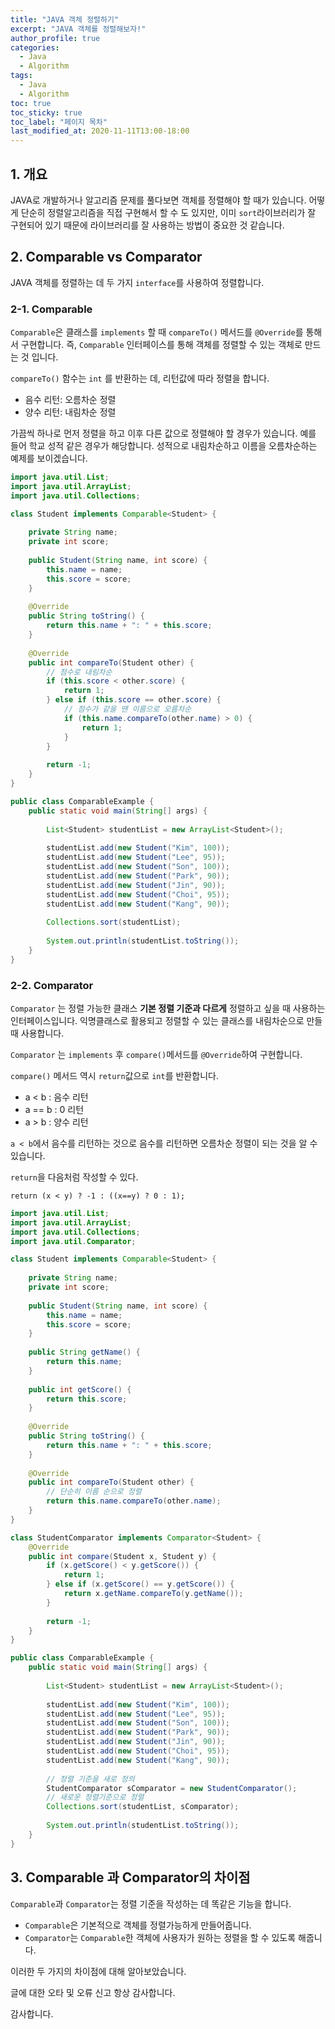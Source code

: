 ```yaml
---
title: "JAVA 객체 정렬하기"
excerpt: "JAVA 객체를 정렬해보자!"
author_profile: true
categories:
  - Java
  - Algorithm
tags:
  - Java
  - Algorithm
toc: true
toc_sticky: true
toc_label: "페이지 목차"
last_modified_at: 2020-11-11T13:00-18:00
---
```


## 1. 개요

JAVA로 개발하거나 알고리즘 문제를 풀다보면 객체를 정렬해야 할 때가 있습니다. 어떻게 단순히 정렬알고리즘을 직접 구현해서 할 수 도 있지만, 이미 ```sort```라이브러리가 잘 구현되어 있기 때문에 라이브러리를 잘 사용하는 방법이 중요한 것 같습니다.

## 2. Comparable vs Comparator

JAVA 객체를 정렬하는 데 두 가지 ```interface```를 사용하여 정렬합니다.

### 2-1. Comparable

```Comparable```은 클래스를 ```implements``` 할 때 ```compareTo()``` 메서드를 ```@Override```를 통해서 구현합니다. 즉,  ```Comparable``` 인터페이스를 통해 객체를 정렬할 수 있는 객체로 만드는 것 입니다.

```compareTo()``` 함수는 ```int``` 를 반환하는 데, 리턴값에 따라 정렬을 합니다.

* 음수 리턴: 오름차순 정렬
* 양수 리턴: 내림차순 정렬

가끔씩 하나로 먼저 정렬을 하고 이후 다른 값으로 정렬해야 할 경우가 있습니다. 예를 들어 학교 성적 같은 경우가 해당합니다.  성적으로 내림차순하고 이름을 오름차순하는 예제를 보이겠습니다.

```java
import java.util.List;
import java.util.ArrayList;
import java.util.Collections;

class Student implements Comparable<Student> {
    
    private String name;
    private int score;
    
    public Student(String name, int score) {
        this.name = name;
        this.score = score;
    }
    
    @Override
    public String toString() {
        return this.name + ": " + this.score;
    }
    
    @Override
    public int compareTo(Student other) {
        // 점수로 내림차순
        if (this.score < other.score) {
            return 1;
        } else if (this.score == other.score) {
            // 점수가 같을 땐 이름으로 오름차순
            if (this.name.compareTo(other.name) > 0) {
                return 1;
            }
        }
        
        return -1;
    }
}

public class ComparableExample {
    public static void main(String[] args) {
        
        List<Student> studentList = new ArrayList<Student>();
        
        studentList.add(new Student("Kim", 100));
        studentList.add(new Student("Lee", 95));
        studentList.add(new Student("Son", 100));
        studentList.add(new Student("Park", 90));
        studentList.add(new Student("Jin", 90));
        studentList.add(new Student("Choi", 95));
        studentList.add(new Student("Kang", 90));
        
        Collections.sort(studentList);
        
        System.out.println(studentList.toString());
    }
}
```

### 2-2. Comparator

```Comparator``` 는 정렬 가능한 클래스 **기본 정렬 기준과 다르게** 정렬하고 싶을 때 사용하는 인터페이스입니다. 익명클래스로 활용되고 정렬할 수 있는 클래스를 내림차순으로 만들 때 사용합니다.

```Comparator``` 는 ```implements``` 후 ```compare()```메서드를 ```@Override```하여 구현합니다.

```compare()``` 메서드 역시 ```return```값으로 ```int```를 반환합니다.

*  a < b : 음수 리턴
* a == b : 0 리턴
* a > b : 양수 리턴

```a < b```에서 음수를 리턴하는 것으로 음수를 리턴하면 오름차순 정렬이 되는 것을 알 수 있습니다.

```return```을 다음처럼 작성할 수 있다.

```return (x < y) ? -1 : ((x==y) ? 0 : 1);```

``` java
import java.util.List;
import java.util.ArrayList;
import java.util.Collections;
import java.util.Comparator;

class Student implements Comparable<Student> {
    
    private String name;
    private int score;
    
    public Student(String name, int score) {
        this.name = name;
        this.score = score;
    }
    
    public String getName() {
        return this.name;
    }
    
    public int getScore() {
        return this.score;
    }
    
    @Override
    public String toString() {
        return this.name + ": " + this.score;
    }
    
    @Override
    public int compareTo(Student other) {
        // 단순히 이름 순으로 정렬
        return this.name.compareTo(other.name);
    }
}

class StudentComparator implements Comparator<Student> {
    @Override
   	public int compare(Student x, Student y) {
        if (x.getScore() < y.getScore()) {
            return 1;
        } else if (x.getScore() == y.getScore()) {
            return x.getName.compareTo(y.getName());
        }
        
        return -1;
    }
}

public class ComparableExample {
    public static void main(String[] args) {
        
        List<Student> studentList = new ArrayList<Student>();
        
        studentList.add(new Student("Kim", 100));
        studentList.add(new Student("Lee", 95));
        studentList.add(new Student("Son", 100));
        studentList.add(new Student("Park", 90));
        studentList.add(new Student("Jin", 90));
        studentList.add(new Student("Choi", 95));
        studentList.add(new Student("Kang", 90));
        
        // 정렬 기준을 새로 정의
        StudentComparator sComparator = new StudentComparator();
        // 새로운 정렬기준으로 정렬
        Collections.sort(studentList, sComparator);
        
        System.out.println(studentList.toString());
    }
}
```

## 3. Comparable 과 Comparator의 차이점

```Comparable```과 ```Comparator```는 정렬 기준을 작성하는 데 똑같은 기능을 합니다.

*  ```Comparable```은 기본적으로 객체를 정렬가능하게 만들어줍니다.
* ```Comparator```는  ```Comparable```한 객체에 사용자가 원하는 정렬을 할 수 있도록 해줍니다.

이러한 두 가지의 차이점에 대해 알아보았습니다.

글에 대한 오타 및 오류 신고 항상 감사합니다.

감사합니다.